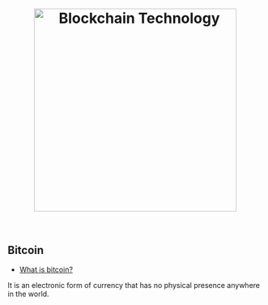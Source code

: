 <h1 align="center">
	<img width="400" src="https://seamless.money" alt="Blockchain Technology">
	<br>
	<br>
</h1>

## Bitcoin

- [What is bitcoin?](https://www.washingtonpost.com/news/get-there/wp/2017/12/04/bitcoin-is-going-mainstream-here-is-what-you-should-know-about-it/?utm_term=.105658579448)

It is an electronic form of currency that has no physical presence anywhere in the world.



